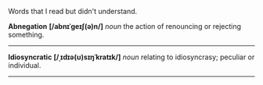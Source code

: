 Words that I read but didn't understand.

**Abnegation** **\[/abnɪˈɡeɪʃ(ə)n/\]**
_noun_
the action of renouncing or rejecting something.

---

**Idiosyncratic** **\[/ˌɪdɪə(ʊ)sɪŋˈkratɪk/\]**
_noun_
relating to idiosyncrasy; peculiar or individual.

---
